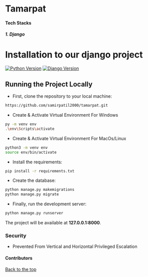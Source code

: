 # Tamarpat



#### Tech Stacks
##### 1. Django
# Installation to our django project

[![Python Version](https://img.shields.io/badge/python-3.8-brightgreen.svg)](https://python.org)
[![Django Version](https://img.shields.io/badge/django-3.2-brightgreen.svg)](https://djangoproject.com)



## Running the Project Locally

* First, clone the repository to your local machine:

```bash
https://github.com/samirpatil2000/tamarpat.git
```
* Create & Activate Virtual Environment For Windows

```bash
py -m venv env
.\env\Scripts\activate
```

* Create & Activate Virtual Environment For MacOs/Linux

```bash
python3 -m venv env
source env/bin/activate
```


* Install the requirements:

```bash
pip install -r requirements.txt
```


* Create the database:

```bash
python manage.py makemigrations
python manage.py migrate
```

* Finally, run the development server:

```bash
python manage.py runserver
```

The project will be available at **127.0.0.1:8000**.


### Security
* Prevented From Vertical and Horizontal Privileged Escalation



#### Contributors





[Back to the top](#HackathonProject)



